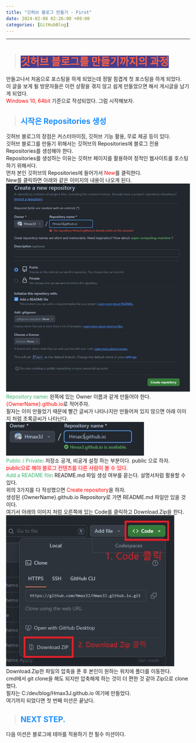 ```yaml
---
title: "깃허브 블로그 만들기 - First"
date: 2024-02-08 02:26:00 +09:00
categories: [GitHubBlog]
---
```

***
># <span style='background-color:#483D8B; color:tomato'>깃허브 블로그를 만들기까지의 과정</span>
만들고나서 처음으로 포스팅을 하게 되었는데 정말 힘겹게 첫 포스팅을 하게 되었다. <br>
이 글을 보게 될 방문자들은 이런 상황을 겪지 않고 쉽게 만들었으면 해서 게시글을 남기게 되었다. <br>
<span style='color:red'>Windows 10, 64bit</span> 기준으로 작성되었다. 그럼 시작해보자. <br>

>## <span style='color:#1E90FF'>시작은 Repositories 생성 </span>
깃허브 블로그의 장점은 커스터마이징, 깃허브 기능 활용, 무료 제공 등이 있다. <br>
깃허브 블로그를 만들기 위해서는 깃허브의 Repositories에 블로그 전용 Repositories를 생성해야 한다. <br>
Repositories를 생성하는 이유는 깃허브 페이지를 활용하여 정적인 웹사이트를 호스팅하기 위해서다. <br>
먼저 본인 깃허브의 Repositories에 들어가서 <span style='color:red'>New</span>를 클릭한다. <br>
New를 클릭하면 아래와 같은 이미지의 내용이 나오게 된다. <br>
![gitrepo](/assets/img/postImg/GitHubBlog/createBlog1/gitRepoCreate.JPG)
<span style='color:MediumSeaGreen'>Repository name</span>: 왼쪽에 있는 Owner 이름과 같게 만들어야 한다. <span style='color:red'>{OwnerName}.github.io</span>로 적어주자.<br>
필자는 이미 만들었기 때문에 빨간 글씨가 나타나지만 만들어져 있지 않으면 아래 이미지 처럼 초록글씨가 나타난다. <br>
![gitrepo2](/assets/img/postImg/GitHubBlog/createBlog1/gitRepoCreate2.JPG) <br>
<span style='color:MediumSeaGreen'>Public / Private</span>: 저장소 공개, 비공개 설정 하는 부분이다. public 으로 하자. <br>
<span style='background-color:LavenderBlush; color:Red'>public으로 해야 블로그 컨텐츠를 다른 사람이 볼 수 있다.</span> <br>
<span style='color:MediumSeaGreen'>Add a README file</span>: README.md 파일 생성 여부를 묻는다. 설명서처럼 활용할 수 있다. <br>
위의 3가지를 다 작성했으면 <span style='color:red'>Create repository</span>을 하자. <br>
생성된 {OwnerName}.github.io Repository로 가면 README.md 파일만 있을 것이다. <br>
여기서 아래의 이미지 처럼 오른쪽에 있는 Code를 클릭하고 Download.Zip을 한다. <br>
![repoClone](/assets/img/postImg/GitHubBlog/createBlog1/repoClone.JPG) <br>
Download.Zip한 파일의 압축을 푼 후 본인이 원하는 위치에 폴더를 이동한다. <br>
cmd에서 git clone을 해도 되지만 압축해제 하는 것이 더 편한 것 같아 Zip으로 clone했다. <br>
필자는 C:/dev/blog/Hmax3J.github.io 여기에 만들었다. <br>
여기까지 되었다면 첫 번째 미션은 끝났다. <br>

>## <span style='color:#1E90FF'>NEXT STEP. </span>
다음 미션은 블로그에 테마를 적용하기 전 필수 미션이다. <br>